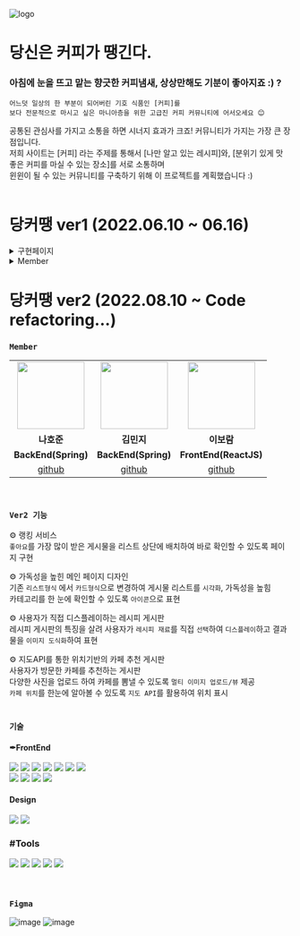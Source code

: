 
![logo](https://user-images.githubusercontent.com/93433413/184174456-b83a3d88-0d9b-48f6-ad8f-01009ed2f87e.png)



# 당신은 커피가 땡긴다. 

### 아침에 눈을 뜨고 맡는 향긋한 커피냄새, 상상만해도 기분이 좋아지죠 :) ?

    어느덧 일상의 한 부분이 되어버린 기호 식품인 [커피]를
    보다 전문적으로 마시고 싶은 마니아층을 위한 고급진 커피 커뮤니티에 어서오세요 😊

공통된 관심사를 가지고 소통을 하면 시너지 효과가 크죠!  커뮤니티가 가지는 가장 큰 장점입니다.<br>
저희 사이트는 [커피] 라는 주제를 통해서 [나만 알고 있는 레시피]와, [분위기 있게 맛 좋은 커피를 마실 수 있는 장소]를 서로 소통하며 <br>
윈윈이 될 수 있는 커뮤니티를 구축하기 위해 이 프로젝트를 계획했습니다 :)
<br><br>
# 당커땡 ver1 (2022.06.10 ~ 06.16)

<details>
<summary>구현페이지</summary>
<div markdown="1">
<br/>
<img src="https://user-images.githubusercontent.com/93433413/184173998-ce234a2e-2161-4c6f-8770-1c0a1b7ad38f.png"/>
</div>
</details>

<details>
<summary>Member</summary>
<div markdown="1">
<br/>

<table>
  <tr>
    <td align="center"><img src="https://avatars.githubusercontent.com/u/105043351?v=4" width="120px"/></td>
    <td align="center"><img src="https://avatars.githubusercontent.com/u/85613861?v=4" width="120px"/></td>
    <td align="center"><img src="https://avatars.githubusercontent.com/u/82041804?v=4" width="120px"/></td>
    <td align="center"><img src="https://avatars.githubusercontent.com/u/93433413?v=4" width="120px"/></td>
  <tr>
    <td align="center"><strong>나호준</strong></td>
    <td align="center"><strong>김민지</strong></td>
    <td align="center"><strong>김형준</strong></td>
    <td align="center"><strong>이보람</strong></td>
  </tr>
  <tr>
      <td align="center"><b>BackEnd(Spring)</b></td>
      <td align="center"><b>BackEnd(Spring)</b></td>
      <td align="center"><b>BackEnd(Spring)</b></td>
      <td align="center"><b>FrontEnd(ReactJS)</b></td>
  </tr>
    <tr>
      <td align="center"><a href="https://github.com/na991223" target='_blank'>github</a></td>
      <td align="center"><a href="https://github.com/Java-kokyu" target='_blank'>github</a></td>
      <td align="center"><a href="https://github.com/Kim-HJ1986" target='_blank'>github</a></td>
      <td align="center"><a href="https://github.com/epppo" target='_blank'>github</a></td>
  </tr>
</table>
</div>
</details>

# 당커땡 ver2 (2022.08.10 ~ Code refactoring...)

### `Member` <br>

<table>
  <tr>
    <td align="center"><img src="https://avatars.githubusercontent.com/u/105043351?v=4" width="120px"/></td>
    <td align="center"><img src="https://avatars.githubusercontent.com/u/85613861?v=4" width="120px"/></td>
    <td align="center"><img src="https://avatars.githubusercontent.com/u/93433413?v=4" width="120px"/></td>
  <tr>
    <td align="center"><strong>나호준</strong></td>
    <td align="center"><strong>김민지</strong></td>
    <td align="center"><strong>이보람</strong></td>
  </tr>
  <tr>
      <td align="center"><b>BackEnd(Spring)</b></td>
      <td align="center"><b>BackEnd(Spring)</b></td>
      <td align="center"><b>FrontEnd(ReactJS)</b></td>
  </tr>
    <tr>
      <td align="center"><a href="https://github.com/na991223" target='_blank'>github</a></td>
      <td align="center"><a href="https://github.com/Java-kokyu" target='_blank'>github</a></td>
      <td align="center"><a href="https://github.com/epppo" target='_blank'>github</a></td>
  </tr>
</table>

<br>

###  `Ver2 기능`

⚙ 랭킹 서비스<br> 
`좋아요`를 가장 많이 받은 게시물을 리스트 상단에 배치하여 바로 확인할 수 있도록 페이지 구현 

⚙ 가독성을 높힌 메인 페이지 디자인<br>
기존 `리스트형식` 에서 `카드형식`으로 변경하여 게시물 리스트를 `시각화`, 가독성을 높힘<br>
카테고리를 한 눈에 확인할 수 있도록 `아이콘`으로 표현

⚙ 사용자가 직접 디스플레이하는 레시피 게시판<br>
레시피 게시판의 특징을 살려 사용자가 `레시피 재료`를 직접 `선택`하여 `디스플레이`하고 결과물을 `이미지 도식화`하여 표현

⚙ 지도API를 통한 위치기반의 카페 추천 게시판<br>
사용자가 방문한 카페를 추천하는 게시판<br>
다양한 사진을 업로드 하여 카페를 뽐낼 수 있도록 `멀티 이미지 업로드/뷰` 제공 <br>
`카페 위치`를 한눈에 알아볼 수 있도록 `지도 API`를 활용하여 위치 표시 <br><br>


### `기술`

#### ✒FrontEnd

<p>
<img src="https://img.shields.io/badge/javascript-F7DF1E?style=for-the-badge&logo=javascript&logoColor=black">
<img src="https://img.shields.io/badge/html5-E34F26?style=for-the-badge&logo=html5&logoColor=white">
<img src="https://img.shields.io/badge/css-1572B6?style=for-the-badge&logo=css3&logoColor=white">
<img src="https://img.shields.io/badge/React-61DAFB?style=for-the-badge&logo=react&logoColor=black">
<img src="https://img.shields.io/badge/redux-764ABC?style=for-the-badge&logo=react&logoColor=black">
<img src="https://img.shields.io/badge/axios-007CE2?style=for-the-badge&logo=axios&logoColor=white">
<img src="https://img.shields.io/badge/reactrouterdom-CA4245?style=for-the-badge&logo=reactrouterdom&logoColor=white">
</br>
<img src="https://img.shields.io/badge/styled--components-DB7093?style=for-the-badge&logo=styledcomponents&logoColor=white">
<img src="https://img.shields.io/badge/amazonaws-232F3E?style=for-the-badge&logo=amazonaws&logoColor=white">
<img src="https://img.shields.io/badge/route53-F7A81B?style=for-the-badge&logo=route53&logoColor=white">
<img src="https://img.shields.io/badge/Kakao Map Api-F3DC00?style=for-the-badge&logo=KaKao Map Api&logoColor=white">
</br>
</p>

#### **Design**

<p>
<img src="https://img.shields.io/badge/Figma-F24E1E?style=for-the-badge&logo=Figma&logoColor=white"/>
<img src="https://img.shields.io/badge/zeplin-FDBD39?style=for-the-badge&logo=zeplin&logoColor=FDBD39"/>
</p>

### #**Tools**

<p>
<img src="https://img.shields.io/badge/VSCode-007ACC?style=for-the-badge&logo=Visual Studio Code&logoColor=white"/>
<img src="https://img.shields.io/badge/Git-F05032?style=for-the-badge&logo=Git&logoColor=white"/>
<img src="https://img.shields.io/badge/Github-181717?style=for-the-badge&logo=github&logoColor=white">
<img src="https://img.shields.io/badge/Notion-000000?style=for-the-badge&logo=Notion&logoColor=white">
<img src="https://img.shields.io/badge/Slack-4A154B?style=for-the-badge&logo=Slack&logoColor=white"/>
<br>
</p>

<br>


### `Figma`

![image](https://user-images.githubusercontent.com/93433413/184174093-e74a5240-2ec2-4d89-858b-2c0705f8c59c.png)
![image](https://user-images.githubusercontent.com/93433413/184174119-be4f5c11-a070-474b-957d-7fda2412ad4f.png)






